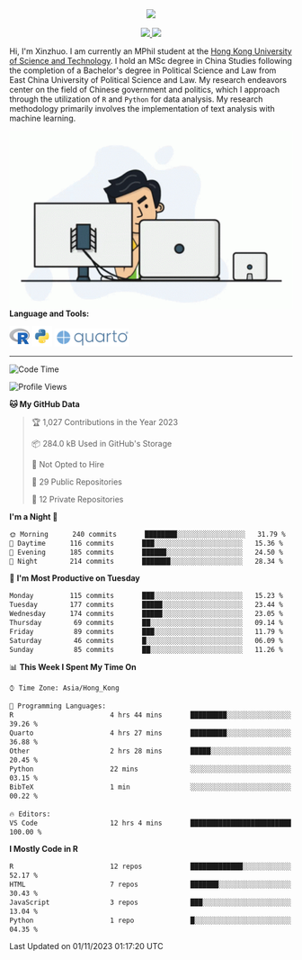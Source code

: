 <div align='center'>
<img src='https://readme-typing-svg.herokuapp.com?font=Lora&color=4d3900&center=true&lines=HKUST+Mphil+in+SOSC;Focus+on+China;Code+for+PoliSci'/>
</div>

<p align='center'>
 <a href
='https://www.linkedin.com/in/xinzhuo-huang-5161011ba/' target='_blank'>
        <img src='https://img.shields.io/badge/linkedin%20-%230077B5.svg?&style=for-the-badge&logo=linkedin&logoColor=white'/>
    </a>
 <a href='https://twitter.com/HsinchoH' target='_blank'>
        <img src='https://img.shields.io/badge/Twitter-1DA1F2?style=for-the-badge&logo=twitter&logoColor=white'/>
    </a>
    </p>
    
Hi, I'm Xinzhuo. I am currently an MPhil student at the [Hong Kong University of Science and Technology](https://sosc.hkust.edu.hk/node/613). I hold an MSc degree in China Studies following the completion of a Bachelor's degree in Political Science and Law from East China University of Political Science and Law. My research endeavors center on the field of Chinese government and politics, which I approach through the utilization of `R` and `Python` for data analysis. My research methodology primarily involves the implementation of text analysis with machine learning.




<img align='right' src="https://github.com/xinzhuohkust/xinzhuohkust/blob/main/programmer.gif" width="590">



**Language and Tools:**  

<code><img height="36" src="https://raw.githubusercontent.com/github/explore/80688e429a7d4ef2fca1e82350fe8e3517d3494d/topics/r/r.png"></code>
<code><img height="36" src="https://raw.githubusercontent.com/github/explore/80688e429a7d4ef2fca1e82350fe8e3517d3494d/topics/python/python.png"></code>
<code><img height="32" src="https://github.com/quarto-dev/quarto-r/blob/main/man/figures/quarto.png"></code>

---
<!--START_SECTION:waka-->
![Code Time](http://img.shields.io/badge/Code%20Time-1%2C081%20hrs%2048%20mins-blue)

![Profile Views](http://img.shields.io/badge/Profile%20Views-18-blue)

**🐱 My GitHub Data** 

> 🏆 1,027 Contributions in the Year 2023
 > 
> 📦 284.0 kB Used in GitHub's Storage 
 > 
> 🚫 Not Opted to Hire
 > 
> 📜 29 Public Repositories 
 > 
> 🔑 12 Private Repositories  
 > 
**I'm a Night 🦉** 

```text
🌞 Morning      240 commits       ████████░░░░░░░░░░░░░░░░░   31.79 % 
🌆 Daytime      116 commits       ███░░░░░░░░░░░░░░░░░░░░░░   15.36 % 
🌃 Evening      185 commits       ██████░░░░░░░░░░░░░░░░░░░   24.50 % 
🌙 Night        214 commits       ███████░░░░░░░░░░░░░░░░░░   28.34 % 

```
📅 **I'm Most Productive on Tuesday** 

```text
Monday         115 commits       ███░░░░░░░░░░░░░░░░░░░░░░   15.23 % 
Tuesday        177 commits       █████░░░░░░░░░░░░░░░░░░░░   23.44 % 
Wednesday      174 commits       █████░░░░░░░░░░░░░░░░░░░░   23.05 % 
Thursday        69 commits       ██░░░░░░░░░░░░░░░░░░░░░░░   09.14 % 
Friday          89 commits       ███░░░░░░░░░░░░░░░░░░░░░░   11.79 % 
Saturday        46 commits       █░░░░░░░░░░░░░░░░░░░░░░░░   06.09 % 
Sunday          85 commits       ██░░░░░░░░░░░░░░░░░░░░░░░   11.26 % 

```


📊 **This Week I Spent My Time On** 

```text
⌚︎ Time Zone: Asia/Hong_Kong

💬 Programming Languages: 
R                        4 hrs 44 mins       █████████░░░░░░░░░░░░░░░░   39.26 % 
Quarto                   4 hrs 27 mins       █████████░░░░░░░░░░░░░░░░   36.88 % 
Other                    2 hrs 28 mins       █████░░░░░░░░░░░░░░░░░░░░   20.45 % 
Python                   22 mins             ░░░░░░░░░░░░░░░░░░░░░░░░░   03.15 % 
BibTeX                   1 min               ░░░░░░░░░░░░░░░░░░░░░░░░░   00.22 % 

🔥 Editors: 
VS Code                  12 hrs 4 mins       █████████████████████████   100.00 % 

```

**I Mostly Code in R** 

```text
R                        12 repos            █████████████░░░░░░░░░░░░   52.17 % 
HTML                     7 repos             ███████░░░░░░░░░░░░░░░░░░   30.43 % 
JavaScript               3 repos             ███░░░░░░░░░░░░░░░░░░░░░░   13.04 % 
Python                   1 repo              █░░░░░░░░░░░░░░░░░░░░░░░░   04.35 % 

```



 Last Updated on 01/11/2023 01:17:20 UTC
<!--END_SECTION:waka-->
    
    
    
    
    
    
    
    

